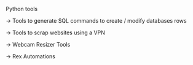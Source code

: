 Python tools

-> Tools to generate SQL commands to create / modify databases rows


-> Tools to scrap websites using a VPN


-> Webcam Resizer Tools


-> Rex Automations
